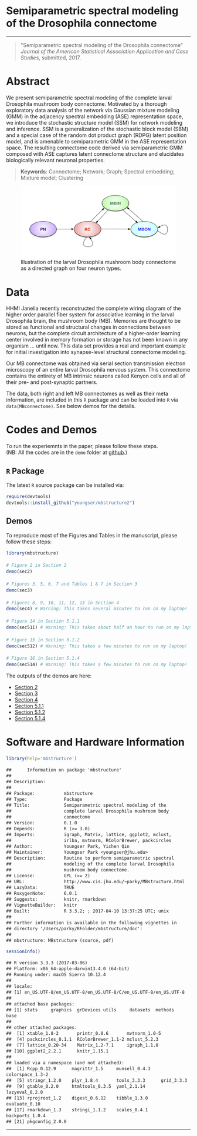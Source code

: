 # Semiparametric spectral modeling of the Drosophila connectome



-----

> "Semiparametric spectral modeling of the Drosophila connectome" _Journal of the American Statistical Association Application and Case Studies_, submitted, 2017.


# Abstract

We present semiparametric spectral modeling of the complete larval Drosophila mushroom body connectome. Motivated by a thorough exploratory data analysis of the network via Gaussian mixture modeling (GMM) in the adjacency spectral embedding (ASE) representation space, we introduce the stochastic structure model (SSM) for network modeling and inference. SSM is a generalization of the stochastic block model (SBM) and a special case of the random dot product graph (RDPG) latent position model, and is amenable to semiparametric GMM in the ASE representation space. The resulting connectome code derived via semiparametric GMM composed with ASE captures latent connectome structure and elucidates biologically relevant neuronal properties.

> **Keywords**: Connectome; Network; Graph; Spectral embedding; Mixture model; Clustering

<figure>
<img src="vignettes/diagram-circuit.jpg" width="700px" />
  <figcaption>Illustration of the larval Drosophila mushroom body connectome as a directed graph on four neuron types.</figcaption>
</figure>

# Data

HHMI Janelia recently reconstructed the complete wiring diagram of the higher order parallel fiber system for associative learning in the larval Drosophila brain, the mushroom body (MB). Memories are thought to be stored as functional and structural changes in connections between neurons, but the complete circuit architecture of a higher-order learning center involved in memory formation or storage has not been known in any organism ... until now. This data set provides a real and important example for initial investigation into synapse-level structural connectome modeling.  

Our MB connectome was obtained via serial section transmission electron microscopy of an entire larval Drosophila nervous system. This connectome contains the entirety of MB intrinsic neurons called Kenyon cells and all of their pre- and post-synaptic partners.

The data, both right and left MB connectomes as well as their meta information, are included in this `R` package and can be loaded into `R` via `data(MBconnectome)`. See below demos for the details.

# Codes and Demos

To run the experiemnts in the paper, please follow these steps.  
(NB: All the codes are in the `demo` folder at [github](https://github.com/youngser/mbstructure).)

## `R` Package

The latest `R` source package can be installed via:

```r
require(devtools)
devtools::install_github("youngser/mbstructure2")
```

## Demos

To reproduce most of the Figures and Tables in the manuscript, please follow these steps:


```r
library(mbstructure)

# Figure 2 in Section 2
demo(sec2)

# Figures 3, 5, 6, 7 and Tables 1 & 7 in Section 3
demo(sec3)

# Figures 8, 9, 10, 11, 12, 13 in Section 4
demo(sec4) # Warning: This takes several minutes to run on my laptop!

# Figure 14 in Section 5.1.1
demo(sec511) # Warning: This takes about half an hour to run on my laptop!

# Figure 15 in Section 5.1.2
demo(sec512) # Warning: This takes a few minutes to run on my laptop!

# Figure 16 in Section 5.1.4
demo(sec514) # Warning: This takes a few minutes to run on my laptop!
```

The outputs of the demos are here:

* [Section 2](http://www.cis.jhu.edu/~parky/MBstructure/demo/sec2.html)
* [Section 3](http://www.cis.jhu.edu/~parky/MBstructure/demo/sec3.html)
* [Section 4](http://www.cis.jhu.edu/~parky/MBstructure/demo/sec4.html)
* [Section 5.1.1](http://www.cis.jhu.edu/~parky/MBstructure/demo/sec511.html)
* [Section 5.1.2](http://www.cis.jhu.edu/~parky/MBstructure/demo/sec512.html)
* [Section 5.1.4](http://www.cis.jhu.edu/~parky/MBstructure/demo/sec514.html)

# Software and Hardware Information


```r
library(help='mbstructure')
```

```
## 		Information on package 'mbstructure'
## 
## Description:
## 
## Package:           mbstructure
## Type:              Package
## Title:             Semiparametric spectral modeling of the
##                    complete larval Drosophila mushroom body
##                    connectome
## Version:           0.1.0
## Depends:           R (>= 3.0)
## Imports:           igraph, Matrix, lattice, ggplot2, mclust,
##                    irlba, mvtnorm, RColorBrewer, packcircles
## Author:            Youngser Park, Yichen Qin
## Maintainer:        Youngser Park <youngser@jhu.edu>
## Description:       Routine to perform semiparametric spectral
##                    modeling of the complete larval Drosophila
##                    mushroom body connectome.
## License:           GPL (>= 2)
## URL:               http://www.cis.jhu.edu/~parky/MBstructure.html
## LazyData:          TRUE
## RoxygenNote:       6.0.1
## Suggests:          knitr, rmarkdown
## VignetteBuilder:   knitr
## Built:             R 3.3.2; ; 2017-04-10 13:37:25 UTC; unix
## 
## Further information is available in the following vignettes in
## directory '/Users/parky/RFolder/mbstructure/doc':
## 
## mbstructure: MBstructure (source, pdf)
```

```r
sessionInfo()
```

```
## R version 3.3.3 (2017-03-06)
## Platform: x86_64-apple-darwin13.4.0 (64-bit)
## Running under: macOS Sierra 10.12.4
## 
## locale:
## [1] en_US.UTF-8/en_US.UTF-8/en_US.UTF-8/C/en_US.UTF-8/en_US.UTF-8
## 
## attached base packages:
## [1] stats     graphics  grDevices utils     datasets  methods   base     
## 
## other attached packages:
##  [1] xtable_1.8-2       printr_0.0.6       mvtnorm_1.0-5     
##  [4] packcircles_0.1.1  RColorBrewer_1.1-2 mclust_5.2.3      
##  [7] lattice_0.20-34    Matrix_1.2-7.1     igraph_1.1.0      
## [10] ggplot2_2.2.1      knitr_1.15.1      
## 
## loaded via a namespace (and not attached):
##  [1] Rcpp_0.12.9      magrittr_1.5     munsell_0.4.3    colorspace_1.3-2
##  [5] stringr_1.2.0    plyr_1.8.4       tools_3.3.3      grid_3.3.3      
##  [9] gtable_0.2.0     htmltools_0.3.5  yaml_2.1.14      lazyeval_0.2.0  
## [13] rprojroot_1.2    digest_0.6.12    tibble_1.3.0     evaluate_0.10   
## [17] rmarkdown_1.3    stringi_1.1.2    scales_0.4.1     backports_1.0.4 
## [21] pkgconfig_2.0.0
```

-----
